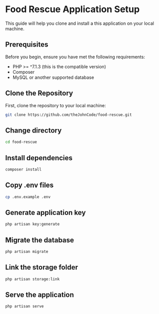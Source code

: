 # Food Rescue Application Setup

This guide will help you clone and install a this application on your local machine.

## Prerequisites

Before you begin, ensure you have met the following requirements:

- PHP >= ^7.1.3 (this is the compatible version)
- Composer
- MySQL or another supported database
  
## Clone the Repository

First, clone the repository to your local machine:

```bash
git clone https://github.com/theJohnCode/food-rescue.git
```

## Change directory

```bash
cd food-rescue
```

## Install dependencies

```bash
composer install
```

## Copy .env files

```bash
cp .env.example .env
```

## Generate application key

```bash
php artisan key:generate
```

## Migrate the database
```bash
php artisan migrate
```

## Link the storage folder
```bash
php artisan storage:link
```

## Serve the application
```bash
php artisan serve
```




